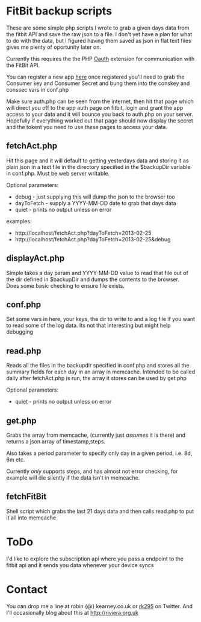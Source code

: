 FitBit backup scripts
=====================

These are some simple php scripts I wrote to grab a given days data from 
the fitbit API and save the raw json to a file. I don't yet have a plan 
for what to do with the data, but I figured having them saved as json
in flat text files gives me plenty of oportunity later on.

Currently this requires the the PHP [Oauth](http://php.net/manual/en/book.oauth.php)
extension for communication with the FitBit API.

You can register a new app [here](https://dev.fitbit.com/apps/new) once
registered you'll need to grab the Consumer key and Consumer Secret and 
bung them into the conskey and conssec vars in conf.php

Make sure auth.php can be seen from the internet, then hit that page
which will direct you off to the app auth page on fitbit, login and
grant the app access to your data and it will bounce you back to auth.php
on your server. Hopefully if everything worked out that page should now
display the secret and the tokent you need to use these pages to access
your data.

fetchAct.php
------------

Hit this page and it will default to getting yesterdays data and storing 
it as plain json in a text file in the directory specified in the 
$backupDir variable in conf.php. Must be web server writable.

Optional parameters:

* debug - just supplying this will dump the json to the browser too
* dayToFetch - supply a YYYY-MM-DD date to grab that days data
* quiet - prints no output unless on error

examples: 

* http://localhost/fetchAct.php?dayToFetch=2013-02-25
* http://localhost/fetchAct.php?dayToFetch=2013-02-25&debug

displayAct.php
--------------

Simple takes a day param and YYYY-MM-DD value to read that file out of 
the dir defined in $backupDir and dumps the contents to the browser.  
Does some basic checking to ensure file exists.

conf.php
--------

Set some vars in here, your keys, the dir to write to and a log file 
if you want to read some of the log data. Its not that interesting 
but might help debugging

read.php
--------

Reads all the files in the backupdir specified in conf.php and stores
all the summary fields for each day in an array in memcache. Intended 
to be called daily after fetchAct.php is run, the array it stores can
be used by get.php

Optional parameters:

* quiet - prints no output unless on error

get.php
-------

Grabs the array from memcache, (currently just _assumes_ it is there)
and returns a json array of timestamp,steps. 

Also takes a period parameter to specify only day in a given period, 
i.e. 8d, 6m etc. 

Currently _only_ supports steps, and has almost not error checking, 
for example will die silently if the data isn't in memcache.

fetchFitBit
-----------

Shell script which grabs the last 21 days data and then calls read.php
to put it all into memcache

ToDo
====

I'd like to explore the subscription api where you pass a endpoint to
the fitbit api and it sends you data whenever your device syncs

Contact
=======

You can drop me a line at robin {@} kearney.co.uk or [rk295](http://twitter.com/rk295/) 
on Twitter. And I'll occasionally blog about this at http://riviera.org.uk


